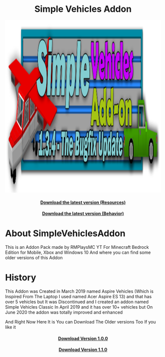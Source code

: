 <h1 align="center">Simple Vehicles Addon</h1>
<p align="center">
  <img width="2448" height="559" src="https://github.com/RMPlaysMCYT/SimpleVehiclesAddon/raw/main/images/Title_v2.png">
  </a>
</p>

<div>
  <a href="https://link-to.net/117519/SimpleVehiclesv134Res">
    <h4 align="center">Download the latest version (Resources)</h4>
  <a href="https://link-to.net/117519/SimpleVehiclesv134Beh">
    <h4 align="center">Download the latest version (Behavior)</h4>
  </a>
</div>


# About SimpleVehiclesAddon
This is an Addon Pack made by RMPlaysMC YT For Minecraft Bedrock Edition for Mobile, Xbox and Windows 10
And where you can find some older versions of this Addon


# History
This Addon was Created in March 2019 named Aspire Vehicles (Which is Inspired From The Laptop I used named Acer Aspire ES 13) and that has over 5 vehicles but It was Discontinued and I created an addon named Simple Vehicles Classic In April 2019 and it has over 10+ vehicles but On June 2020 the addon was totally improved and enhanced

And Right Now Here It is You can Download The Older versions Too If you like it

<div>
  <a href="https://up-to-down.net/117519/SimpleVehicles">
    <h4 align="center">Download Version 1.0.0 </h4>
  </a>
  <a href="https://up-to-down.net/117519/SimVeh110">
    <h4 align="center">Download Version 1.1.0</h4>
  </a>
</div>

